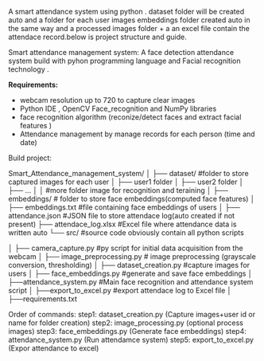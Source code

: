 A smart attendance system using python .
dataset folder will be created auto and a folder for each user images 
embeddings folder created auto in the same way
and a processed images folder + a an excel file contain the attendace record.below is project structure and guide.

Smart attendance management system:
A face detection attendance system build with pyhon programming language and Facial recognition technology .

**Requirements:**
- webcam resolution up to 720 to capture clear images
- Python IDE , OpenCV Face_recognition and NumPy libraries
- face recognition algorithm (reconize/detect  faces and extract facial features )
- Attendance management by manage records for each person (time and date)
  
Build project:

Smart_Attendance_management_system/
│
├── dataset/ #folder to store captured images for each user
│   ├── user1 folder
│   ├── user2 folder
│   ├── ...
│   │  #more folder image for recognition and teraining
│
├── embeddings/ # folder to store face embeddings(computed face features)
│   ├── embeddings.txt    #file containing face embeddings of users 
│
├── attendance.json #JSON file to store attendace log(auto created if not present)
├── attendace_log.xlsx #Excel file where attendance data is written auto
└── src/ #source code obviously contain all python scripts

│   ├── camera_capture.py #py script for initial data acquisition from the webcam
│   ├── image_preprocessing.py             # image preprocessing (grayscale conversion, thresholding)
│   ├── dataset_creation.py #capture images for users
│   ├── face_embeddings.py #generate and save face embeddings
│   ├──attendance_system.py #Main face recognition and attendance system script
│   ├──export_to_excel.py #export attendace log to Excel file
│   ├──requirements.txt 

Order of commands: 
step1:  dataset_creation.py (Capture images+user id or name for folder creation)
step2:  image_processing.py (optional process images)
step3:  face_embeddings.py (Generate face embeddings)
step4: attendance_system.py (Run attendamce system)
step5:   export_to_excel.py (Expor attendance to excel)





